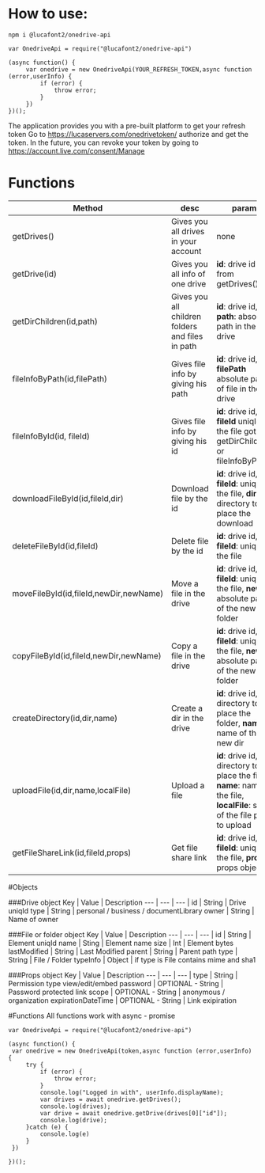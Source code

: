# How to use:

`npm i @lucafont2/onedrive-api`

```
var OnedriveApi = require("@lucafont2/onedrive-api")

(async function() {
     var onedrive = new OnedriveApi(YOUR_REFRESH_TOKEN,async function (error,userInfo) {
         if (error) {
             throw error;
         }  
     })
})();
```

The application provides you with a pre-built platform to get your refresh token
Go to https://lucaservers.com/onedrivetoken/ authorize and get the token.
In the future, you can revoke your token by going to https://account.live.com/consent/Manage

# Functions
Method | desc | params | response
--- | --- | --- | --- |
getDrives() | Gives you all drives in your account | none | array of drive objects |
getDrive(id) | Gives you all info of one drive| **id**: drive id got from getDrives() | info object |
getDirChildren(id,path) | Gives you all children folders and files in path | **id**: drive id, **path**: absolute path in the drive | array of files and folders info objects |
fileInfoByPath(id,filePath) | Gives file info by giving his path | **id**: drive id, **filePath** absolute path of file in the drive | file object |
fileInfoById(id, fileId) | Gives file info by giving his id  | **id**: drive id, **fileId** uniqId of the file got from getDirChildren() or fileInfoByPath() | file object |
downloadFileById(id,fileId,dir) | Download file by the id | **id**: drive id, **fileId**: uniqId of the file, **dir**: directory to place the download  | true if success |
deleteFileById(id,fileId) | Delete file by the id  | **id**: drive id, **fileId**: uniqId of the file | true if success |
moveFileById(id,fileId,newDir,newName) | Move a file in the drive | **id**: drive id, **fileId**: uniqId of the file, **newDir**: absolute path of the new folder | true if success |
copyFileById(id,fileId,newDir,newName) | Copy a file in the drive | **id**: drive id, **fileId**: uniqId of the file, **newDir**: absolute path of the new folder | true if success |
createDirectory(id,dir,name) | Create a dir in the drive | **id**: drive id, **dir**: directory to place the folder, **name**: name of the new dir | Info object of the new folder |
uploadFile(id,dir,name,localFile) | Upload a file | **id**: drive id, **dir**: directory to place the file, **name**: name of the file, **localFile**: string of the file path to upload | true if success |
getFileShareLink(id,fileId,props) | Get file share link | **id**: drive id, **fileId**: uniqId of the file, **props**: props object | link String |

#Objects

###Drive object
Key | Value | Description
--- | --- | --- |
id | String | Drive uniqId
type | String | personal / business / documentLibrary
owner | String | Name of owner

###File or folder object
Key | Value | Description
--- | --- | --- |
id | String | Element uniqId
name | Sting | Element name
size | Int | Element bytes
lastModified | String | Last Modified
parent | String | Parent path
type | String | File / Folder
typeInfo | Object | if type is File contains mime and sha1

###Props object
Key | Value | Description
--- | --- | --- |
type | String | Permission type view/edit/embed
password | OPTIONAL - String | Password protected link
scope | OPTIONAL - String | anonymous / organization
expirationDateTime | OPTIONAL - String | Link exipiration

#Functions
All functions work with async - promise

```
var OnedriveApi = require("@lucafont2/onedrive-api")

(async function() {
 var onedrive = new OnedriveApi(token,async function (error,userInfo) {
     try {
         if (error) {
             throw error;
         }
         console.log("Logged in with", userInfo.displayName);
         var drives = await onedrive.getDrives();
         console.log(drives);
         var drive = await onedrive.getDrive(drives[0]["id"]);
         console.log(drive);
     }catch (e) {
         console.log(e)
     }
 })

})();
```
